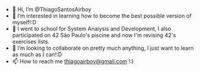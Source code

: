- 👋 Hi, I’m @ThiagoSantosAirboy
- 👀 I’m interested in learning how to become the best possible version of myself!:D
- 🌱 I went to school for System Analysis and Development, I also participated on 42 São Paulo's piscine and now I'm revising 42's exercises lists.
- 💞️ I’m looking to collaborate on pretty much anything, I just want to learn as much as I can!:D
- 📫 How to reach me thiagoairboy@gmail.com !:)

<!---
ThiagoSantosAirboy/ThiagoSantosAirboy is a ✨ special ✨ repository because its `README.md` (this file) appears on your GitHub profile.
You can click the Preview link to take a look at your changes.
--->
